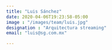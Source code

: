 ```yaml
---
title: "Luis Sánchez"
date: 2020-04-06T19:23:58-05:00
image : "/images/team/luis.jpg"
designation : "Arquitectura streaming"
email: "luis@sg.com.mx"

---
```


